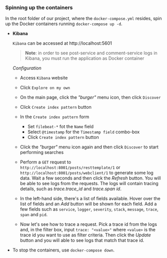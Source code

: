 ### Spinning up the containers

In the root folder of our project, where the `docker-compose.yml` resides, spin up the Docker containers running `docker-compose up -d`.

- **Kibana**

  `Kibana` can be accessed at http://localhost:5601

  > **Note**: in order to see post-service and comment-service logs in Kibana, you must run the application as Docker container

  _Configuration_

    - Access `Kibana` website
    - Click `Explore on my own`
    - On the main page, click the _"burger"_ menu icon, then click `Discover`
    - Click `Create index pattern` button
    - In the `Create index pattern` form
        - Set `filebeat-*` fot the `Name` field
        - Select `@timestamp` for the `Timestamp field` combo-box
        - Click `Create index pattern` button
    - Click the _"burger"_ menu icon again and then click `Discover` to start performing searches

    - Perform a `GET` request to `http://localhost:8001/posts/resttemplate/1` or  `http://localhost:8001/posts/webclient/1` to generate some log data. Wait a few seconds and then click the _Refresh_ button. You will be able to see logs from the requests. The logs will contain tracing details, such as _trace.trace_id_ and _trace.span id_.

    - In the left-hand side, there's a list of fields available. Hover over the list of fields and an _Add_ button will be shown for each field. Add a few fields such as `service`, `logger`, `severity`, `stack`, `message`, `trace`, `span` and `pid`.

    - Now let's see how to trace a request. Pick a trace id from the logs and, in the filter box, input `trace: "<value>"` where `<value>` is the trace id you want to use as filter criteria. Then click the _Update_ button and you will able to see logs that match that trace id.

- To stop the containers, use `docker-compose down`.